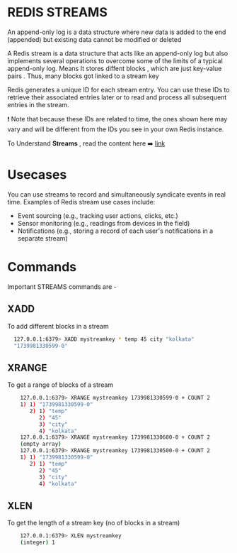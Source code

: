 # REDIS STREAMS

An append-only log is a data structure where new data is added to the end (appended) but existing data cannot be modified or deleted

A Redis stream is a data structure that acts like an append-only log but also implements several operations to overcome some of the limits of a typical append-only log. Means It stores diffent blocks , which are just key-value pairs . Thus, many blocks got linked to a stream key

Redis generates a unique ID for each stream entry. You can use these IDs to retrieve their associated entries later or to read and process all subsequent entries in the stream. 

❗ Note that because these IDs are related to time, the ones shown here may vary and will be different from the IDs you see in your own Redis instance.

To Understand **Streams** , read the content here ➡️ [link](https://medium.com/redis-with-raphael-de-lio/understanding-redis-streams-33aa96ca7206)

# Usecases

You can use streams to record and simultaneously syndicate events in real time. Examples of Redis stream use cases include:

- Event sourcing (e.g., tracking user actions, clicks, etc.)
- Sensor monitoring (e.g., readings from devices in the field)
- Notifications (e.g., storing a record of each user's notifications in a separate stream)

# Commands

Important STREAMS commands are - 

## XADD
To add different blocks in a stream

```bash
  127.0.0.1:6379> XADD mystreamkey * temp 45 city "kolkata"
  "1739981330599-0"
```

## XRANGE
To get a range of blocks of a stream

```bash
    127.0.0.1:6379> XRANGE mystreamkey 1739981330599-0 + COUNT 2
    1) 1) "1739981330599-0"
       2) 1) "temp"
          2) "45"
          3) "city"
          4) "kolkata"
    127.0.0.1:6379> XRANGE mystreamkey 1739981330600-0 + COUNT 2
    (empty array)
    127.0.0.1:6379> XRANGE mystreamkey 1739981330500-0 + COUNT 2
    1) 1) "1739981330599-0"
       2) 1) "temp"
          2) "45"
          3) "city"
          4) "kolkata"
```

## XLEN
To get the length of a stream key (no of blocks in a stream)

```bash
    127.0.0.1:6379> XLEN mystreamkey
    (integer) 1
```
